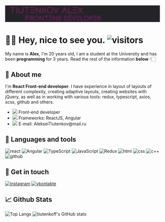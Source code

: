 ![Header](https://github.com/tiutenkoff/tiutenkoff/blob/main/assets/headgit.jpg)

# 🙋‍♂ Hey, nice to see you. ![visitors](https://visitor-badge.glitch.me/badge?page_id=tiutenkoff)

My name is **Alex**, I'm 20 years old, I am a student at the University and has been **programming** for 3 years. Read the rest of the information **below** 👇🏻

## 📝 About me

I'm **React Front-end developer**. I have experience in layout of layouts of different complexity, creating adaptive layouts, creating websites with jQuery, as well as in working with various tools: redux, typescript, axios, scss, github and others.

<ul>
    <li><img src="https://img.icons8.com/color/22/000000/javascript--v2.png"/> Front-end developer</li>
    <li><img src="https://img.icons8.com/color/22/000000/react-native.png"/> Frameworks: ReactJS, Angular</li>
    <li><img src="https://img.icons8.com/cute-clipart/22/000000/email.png"/> E-mail: AlekseiTiutenkov@mail.ru</li>
</ul>

## 🔨 Languages and tools

![react](https://img.shields.io/badge/-react-282727?style=for-the-badge&logo=react)
![Angular](https://img.shields.io/badge/-Angular-282727?style=for-the-badge&logo=Angular)
![TypeScript](https://img.shields.io/badge/-TypeScript-282727?style=for-the-badge&logo=TypeScript)
![JavaScript](https://img.shields.io/badge/-JavaScript-282727?style=for-the-badge&logo=JavaScript)
![Redux](https://img.shields.io/badge/-Redux-282727?style=for-the-badge&logo=Redux)
![html](https://img.shields.io/badge/-html-282727?style=for-the-badge&logo=html)
![css](https://img.shields.io/badge/-css-282727?style=for-the-badge&logo=css)
![c++](https://img.shields.io/badge/-c++-282727?style=for-the-badge&logo=c%2b%2b&logoColor=blue)
![github](https://img.shields.io/badge/-github-282727?style=for-the-badge&logo=github)

## 📲 Get in touch

[![instagram](https://img.shields.io/badge/-instagram-282727?style=for-the-badge&logo=instagram)](https://www.instagram.com/tiutenkoff)
[![vkontakte](https://img.shields.io/badge/-vkontakte-282727?style=for-the-badge&logo=vk)](https://vk.com/lexat2)

## 📈 Github Stats

![Top Langs](https://github-readme-stats.vercel.app/api/top-langs/?username=tiutenkoff&langs_count=6&layout=compact&theme=midnight-purple)
![tiutenkoff's GitHub stats](https://github-readme-stats.vercel.app/api?username=tiutenkoff&show_icons=true&theme=midnight-purple)
